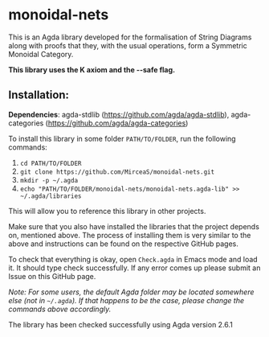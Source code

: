 # monoidal-nets
This is an Agda library developed for the formalisation of String Diagrams along with proofs that they, with the usual operations, form a Symmetric Monoidal Category.

**This library uses the K axiom and the --safe flag.**

## Installation:

**Dependencies**: agda-stdlib (https://github.com/agda/agda-stdlib), agda-categories (https://github.com/agda/agda-categories)

To install this library in some folder `PATH/TO/FOLDER`, run the following commands:
1. `cd PATH/TO/FOLDER`
2. `git clone https://github.com/MirceaS/monoidal-nets.git`
3. `mkdir -p ~/.agda`
4. `echo "PATH/TO/FOLDER/monoidal-nets/monoidal-nets.agda-lib" >> ~/.agda/libraries`

This will allow you to reference this library in other projects.

Make sure that you also have installed the libraries that the project depends on, mentioned above. The process of installing them is very similar to the above and instructions can be found on the respective GitHub pages.

To check that everything is okay, open `Check.agda` in Emacs mode and load it. It should type check successfully.
If any error comes up please submit an Issue on this GitHub page.

*Note: For some users, the default Agda folder may be located somewhere else (not in `~/.agda`). If that happens to be the case, please change the commands above accordingly.*


The library has been checked successfully using Agda version 2.6.1
